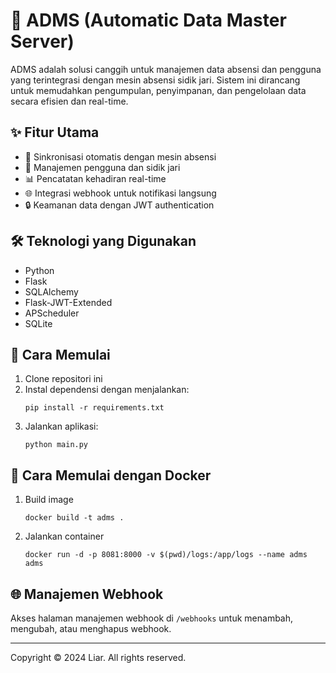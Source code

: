 # 🚀 ADMS (Automatic Data Master Server)

ADMS adalah solusi canggih untuk manajemen data absensi dan pengguna yang terintegrasi dengan mesin absensi sidik jari. Sistem ini dirancang untuk memudahkan pengumpulan, penyimpanan, dan pengelolaan data secara efisien dan real-time.

## ✨ Fitur Utama

- 🔄 Sinkronisasi otomatis dengan mesin absensi
- 👥 Manajemen pengguna dan sidik jari
- 📊 Pencatatan kehadiran real-time
- 🌐 Integrasi webhook untuk notifikasi langsung
- 🔒 Keamanan data dengan JWT authentication

## 🛠️ Teknologi yang Digunakan

- Python
- Flask
- SQLAlchemy
- Flask-JWT-Extended
- APScheduler
- SQLite

## 🚀 Cara Memulai

1. Clone repositori ini
2. Instal dependensi dengan menjalankan:
   ```
   pip install -r requirements.txt
   ```
3. Jalankan aplikasi:
   ```
   python main.py
   ```

## 🐳 Cara Memulai dengan Docker

1. Build image
   ```
   docker build -t adms .
   ```
2. Jalankan container
   ```
   docker run -d -p 8081:8000 -v $(pwd)/logs:/app/logs --name adms adms
   ```

## 🌐 Manajemen Webhook

Akses halaman manajemen webhook di `/webhooks` untuk menambah, mengubah, atau menghapus webhook.

---

Copyright © 2024 Liar. All rights reserved.

